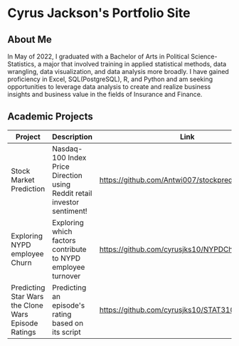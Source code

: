 # Cyrus Jackson's Portfolio Site

## About Me

In May of 2022, I graduated with a Bachelor of Arts in Political Science-Statistics, a major that involved training in applied statistical methods, data wrangling, data visualization, and data analysis more broadly. I have gained proficiency in Excel, SQL(PostgreSQL), R, and Python and am seeking opportunities to leverage data analysis to create and realize business insights and business value in the fields of Insurance and Finance.


## Academic Projects 

| Project       | Description   | Link  |
| -------       | -----------   | ----
Stock Market Prediction  |  Nasdaq-100 Index Price Direction using  Reddit retail investor sentiment! | https://github.com/Antwi007/stockprediction
Exploring NYPD employee Churn  | Exploring which factors contribute to NYPD employee turnover   | https://github.com/cyrusjks10/NYPDChurnPred
Predicting Star Wars the Clone Wars Episode Ratings  | Predicting an episode's rating based on its script |  https://github.com/cyrusjks10/STAT3106_Final_Proj

